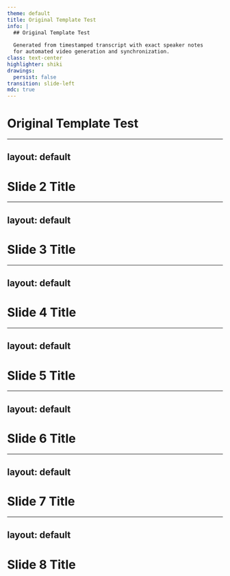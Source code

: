 ```yaml
---
theme: default
title: Original Template Test
info: |
  ## Original Template Test
  
  Generated from timestamped transcript with exact speaker notes
  for automated video generation and synchronization.
class: text-center
highlighter: shiki
drawings:
  persist: false
transition: slide-left
mdc: true
---
```


<!-- 
🤖 AI AGENT INSTRUCTIONS FOR SLIDE CONTENT GENERATION:

✅ ALLOWED MODIFICATIONS:
- Replace slide titles with meaningful content-based titles
- Add slide content (headings, bullet points, visuals, layouts)
- Add v-click animations using <v-click at="1">, <v-click at="2">, etc.
- Add/remove/adjust [click] markers in speaker notes to match v-click animations
- Add subtitle, description, and navigation elements to title slide

❌ FORBIDDEN MODIFICATIONS:
- DO NOT modify the speaker transcript text in comments
- DO NOT change the speaker names (Dr. James, Sarah, etc.)
- DO NOT alter the exact wording of transcript for video synchronization
- DO NOT remove or change the structure of speaker notes comments

🎯 GOAL: Create engaging slide content while preserving exact transcript text for video generation
-->

# Original Template Test

<!-- Add subtitle, description, and navigation elements above -->

<!--
Dr. James: Welcome to the Deep Dive. We're here to pull out the key info you need from different sources. That's right. And today we're looking at a summer 2023 exam solution guide. It's all about the basics of Python programming.

Sarah: Yep, the fundamentals.

[click] Dr. James: So whether this is maybe your first time seeing this stuff or you need a refresher, or maybe you just want things clear before you actually start coding, our aim is to, you know, make these technical ideas understandable, maybe even interesting. Hopefully.

Sarah: And this guide, it hits definitions, rules, code examples, pretty comprehensive for fundamentals.

[click] Dr. James: Okay, let's dive in.
-->

---
layout: default
---

# Slide 2 Title

<!-- Replace title above and add slide content here -->

<!--
Dr. James: First concept, algorithms. Sounds maybe a bit formal, but what is an algorithm really?

Sarah: Well, at its heart, it's just a step-by-step procedure. It's a way to solve a problem in a specific finite sequence of steps. Like a recipe. Exactly like a recipe. That's a great analogy. For computers, it's the set of instructions to get a certain result. And honestly, algorithms are the logic behind pretty much all software.

[click] Dr. James: Makes sense. And the material gives this mnemonic, C or VC, to remember the advantages. What's that about?

Sarah: Ah, yes. C or ER or VC. Okay, so C is for clarity. The instructions need to be totally unambiguous.
-->

---
layout: default
---

# Slide 3 Title

<!-- Replace title above and add slide content here -->

<!--
Sarah: No confusion for the programmer or the machine. Right. E is efficiency. Good algorithms, they try to use resources, well, time, memory. Think about sorting huge amounts of data. Yeah, you want that fast. Exactly. Efficiency matters. R is reusability. Often, you build an algorithm for one thing, but you can adapt it or reuse parts for similar problems later. Saves a lot of work. V is verification. Clear steps mean it's easier to test and debug, make sure it actually works correctly. Before coding it up.

Dr. James: Precisely.

[click] Sarah: And the last C is communication. An algorithm is like a blueprint. It helps different people understand the solution, work together on it.
-->

---
layout: default
---

# Slide 4 Title

<!-- Replace title above and add slide content here -->

<!--
Dr. James: So it's really about planning it out first. Okay. Another tool for planning is the flow chart. How do they fit in?

Sarah: Flow charts are basically visual algorithms. Instead of just text, you use standard symbols and arrows to show the sequence, the decisions, the flow of logic.

[click] Dr. James: More graphical.

Sarah: Yeah, much more graphical. Sometimes easier to grasp the overall structure quickly, like looking at a map instead of reading directions. Got it.

[click] Dr. James: And like algorithms, there are rules for good flow charts. The source mentions PDRSC.

Sarah: PDRSC. P, use the proper symbols. Rectangles for actions, diamonds for decisions, you know, the standard shape so everyone reads it the same way.

[click] Dr. James: Okay.

Sarah: D, direction.
-->

---
layout: default
---

# Slide 5 Title

<!-- Replace title above and add slide content here -->

<!--
Sarah: Generally top to bottom, left to right. Keeps it easy to follow. Standard flow.

Dr. James: Right.

[click] Sarah: R, single entry exit. Should have one clear start, one clear end. Keeps it organized. S, clarity. Keep the text inside the symbols concise, easy to understand steps. And C, consistency. Use the same level of detail and symbols throughout.

Dr. James: Makes sense. The guide even gives an example. Calculating simple interest, how would that look as a flow chart? Okay.

[click] Sarah: So you'd start with a start oval, then an arrow to a parallelogram, input PRT, principal rate time.

Dr. James: The inputs. Right.

[click] Sarah: Then an arrow to a rectangle for the calculation. SI equals PRT 100.
-->

---
layout: default
---

# Slide 6 Title

<!-- Replace title above and add slide content here -->

<!--
Sarah: That's the process.

Dr. James: The formula.

[click] Sarah: Yep.

Dr. James: Arrow again to another parallelogram, output SI, show the result. And finally, an arrow to an end oval.

[click] Sarah: So if I wanted to figure out interest on, say, a quick loan.

Dr. James: Exactly. It maps out those exact steps, get the numbers, do the math, show the answer. Very clear.

[click] Sarah: Okay. Solid foundation for problem solving. Let's shift into Python itself. Assignment operators. What are these?

Dr. James: Assignment operators are how you give values to variables in Python. The basic one is just the equal sign. Simple enough. But Python has these shorthand operators too. Like instead of XX plus 5, you can just write X plus up to 5.
-->

---
layout: default
---

# Slide 7 Title

<!-- Replace title above and add slide content here -->

<!--
Dr. James: Combines the math and the assignment. Ah, shortcuts. Yeah. They make code shorter, often a bit easier to read, especially if you're updating the same variable a lot.

Sarah: And the guide lists a whole bunch, plus any errors, even things like NMN.

[click] Dr. James: It's quite a set. Each one pairs an operation like multiplication or maybe integer division with assignment. The mnemonic they use is value.

Sarah: Variable assignment is like updating existing values. Sort of captures the idea that you're usually modifying what's already in the variable. It's concise and sometimes it can even be slightly more efficient.

[click] Dr. James: Right. Efficiency and cleaner code. Always good. Next up, Python data types.
-->

---
layout: default
---

# Slide 8 Title

<!-- Replace title above and add slide content here -->

<!--
Dr. James: This feels really fundamental. Oh, absolutely.

Sarah: Data types just classify what kind of value a variable can hold. Is it a whole number? Text? A true false thing. The computer handles different types differently.

[click] Dr. James: And Python figures this out mostly on its own, right? Dynamically typed.

Sarah: It is dynamically typed, yes. You often don't have to declare the type explicitly. But understanding the types is still crucial for writing code that works correctly and, again, efficiently.

[click] Dr. James: And there are quite a few types listed. Int, float, stripe, bool, list, tuple, set, dict.

Sarah: Even complex and untyped.

[click] Dr. James: It's a good range. You've got int,
-->


